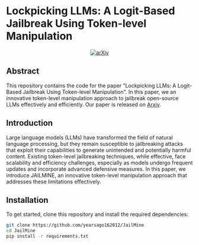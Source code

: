 # Lockpicking LLMs: A Logit-Based Jailbreak Using Token-level Manipulation
<div align="center">

[![arXiv](https://img.shields.io/badge/cs.CR-arXiv%3A2405.13068-b31b1b)](https://arxiv.org/abs/2405.13068)

</div>

## Abstract

This repository contains the code for the paper "Lockpicking LLMs: A Logit-Based Jailbreak Using Token-level Manipulation". In this paper, we an innovative token-level manipulation approach to jailbreak open-source LLMs effectively and efficiently. Our paper is released on [Arxiv](https://arxiv.org/abs/2405.13068).


## Introduction

Large language models (LLMs) have transformed the field of natural language processing, but they remain susceptible to jailbreaking attacks that exploit their capabilities to generate unintended and potentially harmful content. Existing token-level jailbreaking techniques, while effective, face scalability and efficiency challenges, especially as models undergo frequent updates and incorporate advanced defensive measures. In this paper, we introduce JAILMINE, an innovative token-level manipulation approach that addresses these limitations effectively.

## Installation

To get started, clone this repository and install the required dependencies:

```bash
git clone https://github.com/yearsago162012/JailMine
cd JailMine
pip install -r requirements.txt
```
